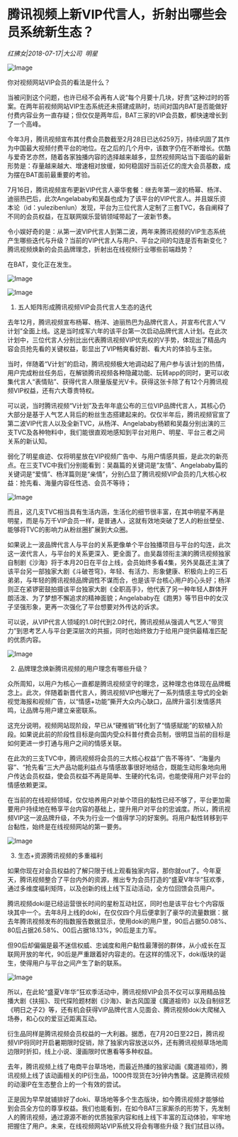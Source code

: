 # 腾讯视频上新VIP代言人，折射出哪些会员系统新生态？

*红拂女|2018-07-17|大公司 
                                                明星*

![Image](http://p3.pstatp.com/large/pgc-image/1531872418387f48bc2a314)

你对视频网站VIP会员的看法是什么？

当被问到这个问题，也许已经不会再有人说“每个月要十几块，好贵”这种过时的答案。在两年前视频网站VIP生态系统还未搭建成熟时，坊间对国内BAT是否能做好付费内容业务一直存疑；但仅仅是两年后，BAT三家的VIP会员数，都快速增长到了一个高峰。

今年3月，腾讯视频宣布其付费会员数截至2月28日已达6259万，持续巩固了其作为中国最大视频付费平台的地位。在之后的几个月中，该数字仍在不断增长。优酷与爱奇艺亦然，随着各家独播内容的选择越来越多，显然视频网站当下面临的最新形势是：存量越来越大、增速相对放缓，如何稳固好当前近亿的庞大会员基数，成为摆在BAT面前最重要的考验。

7月16日，腾讯视频宣布更新VIP代言人豪华套餐：继去年第一波的杨幂、杨洋、迪丽热巴后，此次Angelababy和吴磊也成为了该平台的VIP代言人。并且娱乐资本论（id：yulezibenlun）发现，平台为三位代言人定制了三套TVC，各自阐释了不同的会员权益，在互联网娱乐营销领域带起了一波新节奏。

令小娱好奇的是：从第一波VIP代言人到第二波，两年来腾讯视频的VIP生态系统产生哪些迭代与升级？当前的VIP代言人与用户、平台之间的勾连是否有新变化？腾讯视频焕新的会员品牌理念，折射出在线视频行业哪些前端趋势？

在BAT，变化正在发生。

![Image](http://p3.pstatp.com/large/pgc-image/15318723944219f28c741ee)

![Image](http://p1.pstatp.com/large/pgc-image/1531872394526eb7bd2fc68)

1. 五人矩阵形成腾讯视频VIP会员代言人生态的迭代

去年12月，腾讯视频宣布杨幂、杨洋、迪丽热巴为品牌代言人，并宣布代言人“V计划”全面上线。这是当时成军六年的该平台第一次启动品牌代言人计划。在此次计划中，三位代言人分别比出代表腾讯视频VIP优先权的V手势，体现出了精品内容会员抢先看的关键权益，彰显出了VIP畅爽看好剧、看大片的体验与主张。

当时，伴随着“V计划”的启动，腾讯视频极大地调动起了用户参与该计划的热情，用户完成粉丝任务后，在解锁腾讯视频各种隐藏功能、玩转app的同时，更可以收集代言人“表情贴”、获得代言人限量版星光V卡。获得这张卡除了有12个月腾讯视频VIP权益，还有六大尊贵特权。

可以说，当时腾讯视频“V计划”及去年年底公布的三位VIP品牌代言人，其核心仍大部分是基于人气艺人背后的粉丝生态搭建起来的。仅仅半年后，腾讯视频官宣了第二波VIP代言人以及全新TVC，从杨洋、Angelababy杨颖和吴磊分别出演的三支TVC及各种物料中，我们能很直观地感知到平台对用户、明星、平台三者之间关系的新认知。

弱化了明星痕迹、仅将明星放在VIP视频广告中、与用户情感共振，是此次的新亮点。在三支TVC中我们分别能看到：吴磊篇的关键词是“友情”、Angelababy篇的关键词是“爱情”、杨洋篇则是“亲情”，分别凸显了腾讯视频VIP会员的几大核心权益：抢先看、海量内容任性选、会员不等待；

![Image](http://p1.pstatp.com/large/pgc-image/15318723943323c62688ccb)

而且，这几支TVC相当具有生活内涵，生活化的细节很丰富，在其中明星不再是明星，而是与万千VIP会员一样，是普通人，这就有效地突破了艺人的粉丝壁垒、能够将TVC的影响力从粉丝圈扩展到大众圈。

如果说上一波品牌代言人与平台的关系更像单个平台独播项目与平台的勾连，此次这一波代言人，与平台的关系更深入、更全面了。由吴磊领衔主演的腾讯视频独家自制剧《沙海》将于本月20日在平台上线，会员始终多看4集，另外吴磊还主演了该平台另一部独家大剧《斗破苍穹》，年轻、有活力、形象健康、积极向上的三石弟弟，与年轻的腾讯视频品牌调性不谋而合，也是该平台核心用户的心头好；杨洋则正在紧锣密鼓拍摄该平台独家大剧《全职高手》，他代表了另一种年轻人群体开朗活泼、为了梦想不懈追求的精神面貌；Angelababy在《跑男》等节目中的女汉子坚强形象，更再一次强化了平台想要对外传达的诉求。

可以说，从VIP代言人领域的1.0时代到2.0时代，腾讯视频从强调人气艺人“带货力”到思考艺人与平台更深层次的共振，同时也始终致力于给用户提供最精准匹配的优质内容。

![Image](http://p3.pstatp.com/large/pgc-image/153187239491468fc3c531c)

2. 品牌理念焕新腾讯视频的用户理念有哪些升级？

众所周知，以用户为核心一直都是腾讯视频坚守的理念，这种理念也体现在品牌概念上。此次，伴随着新晋代言人，腾讯视频VIP也曝光了一系列情感主导式的全新视觉海报和视频广告，以“情感+功能”撕开大众内心缺口，品牌升温引发情感共鸣，让品牌与用户建立亲密联系。

这充分说明，视频网站现阶段，早已从“硬推销”转化到了“情感赋能”的软植入阶段。如果说此前的阶段性目标是向国内受众科普付费会员制，很明显当前的目标是如何更进一步打通与用户之间的情感关联。

在此次的三支TVC中，腾讯视频将会员的三大核心权益“广告不等待”、“海量内容”、“抢先看”三大产品功能利益点与情感故事很好地结合，既能生动形象地向用户传达会员权益，使会员权益不再是简单、生硬的代名词，也能使得用户对平台的情感依赖更深。

在当前的在线视频领域，仅仅培养用户对单个项目的黏性已经不够了，平台更加需要用户持续地在畅享平台内容的基础上，提升用户对平台的忠诚度。所以，腾讯视频VIP这一波品牌升级，不失为行业一个值得学习的好案例。将用户黏性转移到平台黏性，始终是在线视频网站的第一要务。

![Image](http://p3.pstatp.com/large/pgc-image/1531872394780111d8cbdf7)

3. 生态+资源腾讯视频的多重福利

如果你现在对会员权益的了解只限于线上观看独家内容，那你就out了。今年夏天，腾讯视频整合了平台内外的资源，推出专为会员打造的“盛夏V年华”狂欢季，通过多维度福利矩阵，以及创新的线上线下互动活动，全方位回馈会员用户。

腾讯视频doki是已经运营很长时间的星粉互动社区，同时也是该平台七个内容版块其中一个。去年8月上线的doki，在仅仅四个月后便拿到了豪华的流量数据：据去年腾讯视频发布的指数报告数据显示，使用doki的用户里，90后占据50.08%、80后占据26.58%、00后占据18.13%，90后是主力军。

但90后却偏偏是最不迷信权威、忠诚度和用户黏性最薄弱的群体，从小成长在互联网开放的年代，90后是严重跟着好内容走的。在这样的情况下，doki版块的诞生，使得用户与平台之间产生了新的联系。

![Image](http://p1.pstatp.com/large/pgc-image/15318723949393ca3f69e7e)

所以，在此轮“盛夏V年华”狂欢季活动中，腾讯视频VIP会员不仅可以享用精品独播大剧《扶摇》、现代探险题材剧《沙海》、新古风国漫《魔道祖师》以及自制综艺《明日之子2》等，还有机会获得VIP品牌代言人见面会、腾讯视频doki大爬梯入场券，和心仪的爱豆近距离互动。

衍生品同样是腾讯视频会员权益的一大利器。据悉，在7月20日至22日，腾讯视频VIP将同时开启暑期限时促销，除了独家内容放送以外，还有腾讯视频草场地周边限时折扣，线上小说、漫画限时优惠看等多种权益。

去年，腾讯视频上线了电商平台草场地，而最近热播的独家动画《魔道祖师》，腾讯视频上线了该动画相关的IP衍生品，1000件现货在3分钟内售罄。这是腾讯视频的动漫IP在生态整合上的一个有效的尝试。

正是因为早早就铺排好了doki、草场地等多个生态版块，如今腾讯视频才能够给到会员全方位的尊享权益。我们也能看到，在如今BAT三家厮杀的形势下，先发制人的腾讯视频，通过源源不断的优质独家内容和线上线下丰富的互动体验，牢牢地把握住了用户。未来，在线视频网站VIP系统又将会有哪些升级？我们拭目以待。

